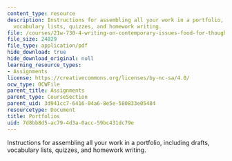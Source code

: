 ```yaml
---
content_type: resource
description: Instructions for assembling all your work in a portfolio, including drafts,
  vocabulary lists, quizzes, and homework writing.
file: /courses/21w-730-4-writing-on-contemporary-issues-food-for-thought-writing-and-reading-about-the-cultures-of-food-fall-2008/7d8bb8d5ac794d3a0acc59bc431dc79e_portfolios.pdf
file_size: 24829
file_type: application/pdf
hide_download: true
hide_download_original: null
learning_resource_types:
- Assignments
license: https://creativecommons.org/licenses/by-nc-sa/4.0/
ocw_type: OCWFile
parent_title: Assignments
parent_type: CourseSection
parent_uid: 3d941cc7-6416-04a6-8e5e-580833e05484
resourcetype: Document
title: Portfolios
uid: 7d8bb8d5-ac79-4d3a-0acc-59bc431dc79e
---
```

Instructions for assembling all your work in a portfolio, including drafts, vocabulary lists, quizzes, and homework writing.